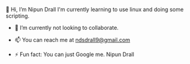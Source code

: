 👋 Hi, I’m Nipun Drall
I'm currently learning to use linux and doing some scripting.
- 💞️ I’m currently not looking to collaborate.
- 📫 You can reach me at ndsdrall9@gmail.com

  
- ⚡ Fun fact: You can just Google me. Nipun Drall

<!---
nipundrall/nipundrall is a ✨ special ✨ repository because its `README.md` (this file) appears on your GitHub profile.
You can click the Preview link to take a look at your changes.
--->
